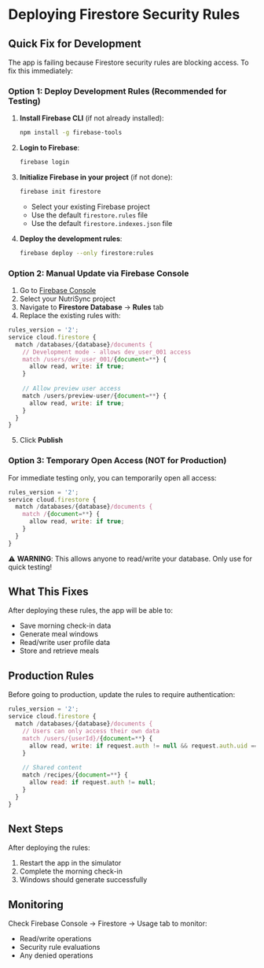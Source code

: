 # Deploying Firestore Security Rules

## Quick Fix for Development

The app is failing because Firestore security rules are blocking access. To fix this immediately:

### Option 1: Deploy Development Rules (Recommended for Testing)

1. **Install Firebase CLI** (if not already installed):
   ```bash
   npm install -g firebase-tools
   ```

2. **Login to Firebase**:
   ```bash
   firebase login
   ```

3. **Initialize Firebase in your project** (if not done):
   ```bash
   firebase init firestore
   ```
   - Select your existing Firebase project
   - Use the default `firestore.rules` file
   - Use the default `firestore.indexes.json` file

4. **Deploy the development rules**:
   ```bash
   firebase deploy --only firestore:rules
   ```

### Option 2: Manual Update via Firebase Console

1. Go to [Firebase Console](https://console.firebase.google.com)
2. Select your NutriSync project
3. Navigate to **Firestore Database** → **Rules** tab
4. Replace the existing rules with:

```javascript
rules_version = '2';
service cloud.firestore {
  match /databases/{database}/documents {
    // Development mode - allows dev_user_001 access
    match /users/dev_user_001/{document=**} {
      allow read, write: if true;
    }
    
    // Allow preview user access
    match /users/preview-user/{document=**} {
      allow read, write: if true;
    }
  }
}
```

5. Click **Publish**

### Option 3: Temporary Open Access (NOT for Production)

For immediate testing only, you can temporarily open all access:

```javascript
rules_version = '2';
service cloud.firestore {
  match /databases/{database}/documents {
    match /{document=**} {
      allow read, write: if true;
    }
  }
}
```

⚠️ **WARNING**: This allows anyone to read/write your database. Only use for quick testing!

## What This Fixes

After deploying these rules, the app will be able to:
- Save morning check-in data
- Generate meal windows
- Read/write user profile data
- Store and retrieve meals

## Production Rules

Before going to production, update the rules to require authentication:

```javascript
rules_version = '2';
service cloud.firestore {
  match /databases/{database}/documents {
    // Users can only access their own data
    match /users/{userId}/{document=**} {
      allow read, write: if request.auth != null && request.auth.uid == userId;
    }
    
    // Shared content
    match /recipes/{document=**} {
      allow read: if request.auth != null;
    }
  }
}
```

## Next Steps

After deploying the rules:
1. Restart the app in the simulator
2. Complete the morning check-in
3. Windows should generate successfully

## Monitoring

Check Firebase Console → Firestore → Usage tab to monitor:
- Read/write operations
- Security rule evaluations
- Any denied operations
